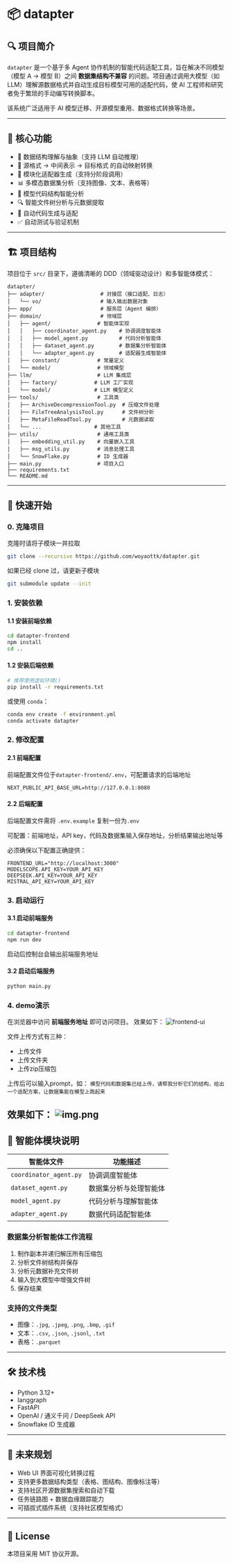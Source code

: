 # 📦 datapter

## 🔍 项目简介

`datapter` 是一个基于多 Agent 协作机制的智能代码适配工具，旨在解决不同模型（模型 A → 模型 B）之间 **数据集结构不兼容** 的问题。项目通过调用大模型（如 LLM）理解源数据格式并自动生成目标模型可用的适配代码，使 AI 工程师和研究者免于繁琐的手动编写转换脚本。

该系统广泛适用于 AI 模型迁移、开源模型重用、数据格式转换等场景。

---

## 🧠 核心功能

* 🧩 数据结构理解与抽象（支持 LLM 自动推理）
* 🔁 源格式 → 中间表示 → 目标格式 的自动映射转换
* 🧱 模块化适配器生成（支持分阶段调用）
* 📊 多模态数据集分析（支持图像、文本、表格等）
* 📝 模型代码结构智能分析
* 🔍 智能文件树分析与元数据提取
* 🎯 自动代码生成与适配
* ✅ 自动测试与验证机制

---

## 🏗️ 项目结构

项目位于 `src/` 目录下，遵循清晰的 DDD（领域驱动设计）和多智能体模式：

```
datapter/
├── adapter/                  # 对接层（接口适配、日志）
│   └── vo/                   # 输入输出数据对象
├── app/                      # 服务层（Agent 编排）
├── domain/                   # 领域层
│   ├── agent/               # 智能体实现
│   │   ├── coordinator_agent.py    # 协调调度智能体
│   │   ├── model_agent.py          # 代码分析智能体
│   │   ├── dataset_agent.py        # 数据集分析智能体
│   │   └── adapter_agent.py        # 适配器生成智能体
│   ├── constant/            # 常量定义
│   └── model/               # 领域模型
├── llm/                     # LLM 集成层
│   ├── factory/            # LLM 工厂实现
│   └── model/              # LLM 模型定义
├── tools/                   # 工具类
│   ├── ArchiveDecompressionTool.py  # 压缩文件处理
│   ├── FileTreeAnalysisTool.py      # 文件树分析
│   ├── MetaFileReadTool.py          # 元数据读取
│   └── ...                 # 其他工具
├── utils/                   # 通用工具类
│   ├── embedding_util.py    # 向量嵌入工具
│   ├── msg_utils.py         # 消息处理工具
│   └── SnowFlake.py         # ID 生成器
├── main.py                  # 项目入口
├── requirements.txt
└── README.md
```

---

## 🚀 快速开始

### 0. 克隆项目

克隆时请将子模块一并拉取
```bash
git clone --recursive https://github.com/woyaottk/datapter.git
```
如果已经 clone 过，请更新子模块
```bash
git submodule update --init
```

### 1. 安装依赖

#### 1.1 安装前端依赖
```bash
cd datapter-frontend
npm install
cd ..
```

#### 1.2 安装后端依赖
```bash
# 推荐使用虚拟环境()
pip install -r requirements.txt
```

或使用 `conda`：

```bash
conda env create -f environment.yml
conda activate datapter
```

### 2. 修改配置
#### 2.1 前端配置
前端配置文件位于`datapter-frontend/.env`，可配置请求的后端地址
```env
NEXT_PUBLIC_API_BASE_URL=http://127.0.0.1:8080
```
#### 2.2 后端配置
后端配置文件需将 `.env.example` 复制一份为`.env`

可配置：前端地址，API key，代码及数据集输入保存地址，分析结果输出地址等

必须确保以下配置正确提供：
```env
FRONTEND_URL="http://localhost:3000"
MODELSCOPE.API_KEY=YOUR_API_KEY
DEEPSEEK.API_KEY=YOUR_API_KEY
MISTRAL_API_KEY=YOUR_API_KEY
```

### 3. 启动运行
#### 3.1 启动前端服务
```bash
cd datapter-frontend
npm run dev
```
启动后控制台会输出前端服务地址

#### 3.2 启动后端服务
```bash
python main.py
```

### 4. demo演示
在浏览器中访问 **前端服务地址** 即可访问项目。
效果如下：
![frontend-ui](docs/pics/frontend-ui.png)

文件上传方式有三种：
- 上传文件
- 上传文件夹
- 上传zip压缩包

上传后可以输入prompt，如：
`模型代码和数据集已经上传，请帮我分析它们的结构，给出一个适配方案，让数据集能在模型上跑起来`

效果如下：
![img.png](docs/pics/img.png)
---

## 🧬 智能体模块说明

| 智能体文件                  | 功能描述        |
|------------------------|-------------|
| `coordinator_agent.py` | 协调调度智能体     |
| `dataset_agent.py`     | 数据集分析与处理智能体 |
| `model_agent.py`       | 代码分析与理解智能体  |
| `adapter_agent.py`     | 数据代码适配智能体   |

### 数据集分析智能体工作流程
1. 制作副本并递归解压所有压缩包
2. 分析文件树结构并保存
3. 分析元数据补充文件树
4. 输入到大模型中增强文件树
5. 保存结果

### 支持的文件类型
- 图像：`.jpg`, `.jpeg`, `.png`, `.bmp`, `.gif`
- 文本：`.csv`, `.json`, `.jsonl`, `.txt`
- 表格：`.parquet`

---

## 🛠️ 技术栈

* Python 3.12+
* langgraph
* FastAPI
* OpenAI / 通义千问 / DeepSeek API
* Snowflake ID 生成器

---

## 🔮 未来规划

* Web UI 界面可视化转换过程
* 支持更多数据结构类型（表格、图结构、图像标注等）
* 支持社区开源数据集搜索和自动下载
* 任务链路图 + 数据血缘跟踪能力
* 可插拔式插件系统（支持社区模型格式）

---

## 📄 License

本项目采用 MIT 协议开源。
